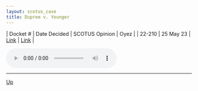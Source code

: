 ```yaml
---
layout: scotus_case
title: Dupree v. Younger
---
```


| Docket # | Date Decided | SCOTUS Opinion | Oyez |
| 22-210 | 25 May 23 | [Link](https://www.supremecourt.gov/opinions/22pdf/598us2r29_k5fm.pdf) | [Link](https://www.oyez.org/cases/2022/22-210) |

<audio controls>
   <source src='./resources/22-210.mp3' type='audio/mpeg'>
</audio>

<object data='./resources/22-210.pdf' type='application/pdf'></object>

---

[Up](./README.md)